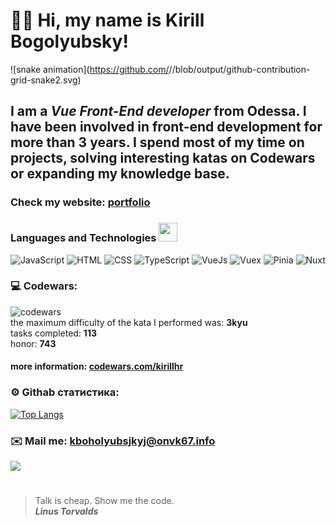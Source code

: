 # 👋🏻 Hi, my name is **Kirill Bogolyubsky**!

![snake animation](https://github.com/<seu bogolubsky>/<seu bogolubsky>/blob/output/github-contribution-grid-snake2.svg)

## I am a *Vue Front-End developer* from Odessa. I have been involved in front-end development for more than 3 years. I spend most of my time on projects, solving interesting katas on Codewars or expanding my knowledge base.
### Check my website: [portfolio](https://portfolio-nine-fawn-14.vercel.app)
### Languages and Technologies <img src="https://media.giphy.com/media/WUlplcMpOCEmTGBtBW/giphy.gif" width="30px"> 
![JavaScript](https://img.shields.io/badge/-JavaScript-090909?style=for-the-badge&logo=JavaScript)
![HTML](https://img.shields.io/badge/-HTML-090909?style=for-the-badge&logo=html5)
![CSS](https://img.shields.io/badge/-CSS-090909?style=for-the-badge&logo=css3)
![TypeScript](https://img.shields.io/badge/-TypeScript-090909?style=for-the-badge&logo=TypeScript)
![VueJs](https://img.shields.io/badge/-VUE-090909?style=for-the-badge&logo=vue)
![Vuex](https://img.shields.io/badge/-VUEX-090909?style=for-the-badge&logo=vuex)
![Pinia](https://img.shields.io/badge/-PINIA-090909?style=for-the-badge&logo=pinia)
![Nuxt](https://img.shields.io/badge/-NUXT-090909?style=for-the-badge&logo=Nuxt)
### 💻 Codewars:
![codewars](https://www.codewars.com/users/kirillhr/badges/large) <br/>
  the maximum difficulty of the kata I performed was: <strong>3kyu</strong> <br/>
  tasks completed: <strong>113</strong> <br/>
  honor: <strong>743</strong> <br/>
#### more information: [codewars.com/kirillhr](https://www.codewars.com/users/kirillhr)

### ⚙️ Githab статистика:

[![Top Langs](https://github-readme-stats.vercel.app/api/top-langs/?username=bogolubsky&layout=compact)](https://github.com/anuraghazra/github-readme-stats)

### ✉️ Mail me: kboholyubsjkyj@onvk67.info
![](https://komarev.com/ghpvc/?username=bogolubsky)
#
> Talk is cheap. Show me the code. <br/>
> ***Linus Torvalds***
